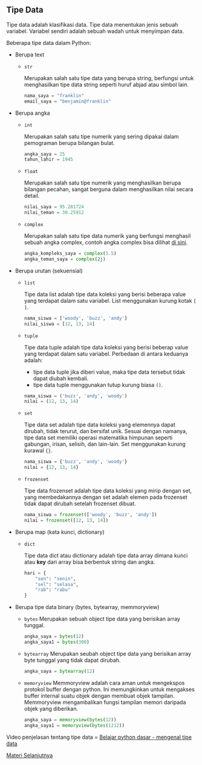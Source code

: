 ## Tipe Data

Tipe data adalah klasifikasi data. Tipe data menentukan jenis sebuah variabel.
Variabel sendiri adalah sebuah wadah untuk menyimpan data.

Beberapa tipe data dalam Python:

- Berupa text

    - ``str``

        Merupakan salah satu tipe data yang berupa string, berfungsi untuk menghasilkan tipe data string seperti huruf abjad atau simbol lain.
        ```python
        nama_saya = "franklin"
        email_saya = "benjamin@franklin"
        ```

- Berupa angka

    - ``int``

        Merupakan salah satu tipe numerik yang sering dipakai dalam pemograman berupa bilangan bulat.
        ```python
        angka_saya = 25
        tahun_lahir = 1945
        ```

    - ``float``

        Merupakan salah satu tipe numerik yang menghasilkan berupa bilangan pecahan, sangat berguna dalam menghasilkan nilai secara detail.
        ```python
        nilai_saya = 95.281724
        nilai_teman = 30.25912
        ```

    - ``complex``

        Merupakan salah satu tipe data numerik yang berfungsi menghasil sebuah angka complex, contoh angka complex bisa dilihat [di sini](https://id.wikipedia.org/wiki/Bilangan_kompleks).
        ```python
        angka_kompleks_saya = complex(1.5)
        angka_teman_saya = complex(2j)
        ```

- Berupa urutan (sekuensial)

    - ``list``

        Tipe data list adalah tipe data koleksi yang berisi beberapa value yang terdapat dalam satu variabel. List menggunakan kurung kotak ``[ ]``.
        ```python
        nama_siswa = ['woody', 'buzz', 'andy']
        nilai_siswa = [12, 13, 14]
        ```

    - ``tuple``

        Tipe data tuple adalah tipe data koleksi yang berisi beberap value yang terdapat dalam satu variabel. Perbedaan di antara keduanya adalah:

        - tipe data tuple jika diberi value, maka tipe data tersebut tidak dapat diubah kembali.
        - tipe data tuple menggunakan tutup kurung biasa ``()``.

        ```python
        nama_siswa = ('buzz', 'andy', 'woody')
        nilai = (12, 13, 14)
        ```

    - ``set``

        Tipe data set adalah tipe data koleksi yang elemennya dapat dirubah, tidak terurut, dan bersifat unik. Sesuai dengan namanya, tipe data set memiliki operasi matematika himpunan seperti gabungan, irisan, selisih, dan lain-lain. Set menggunakan kurung kurawal ``{}``.

        ```python
        nama_siswa = {'buzz', 'andy', 'woody'}
        nilai = {12, 13, 14}
        ```

    - ``frozenset``

        Tipe data frozenset adalah tipe data koleksi yang mirip dengan set, yang membedakannya dengan set adalah elemen pada frozenset tidak dapat dirubah setelah frozenset dibuat.

        ```python
        nama_siswa = frozenset(['woody', 'buzz', 'andy'])
        nilai = frozenset([12, 13, 14])
        ```

- Berupa map (kata kunci, dictionary)

    - ``dict``

        Tipe data dict  atau dictionary adalah tipe data array dimana kunci atau __key__ dari array bisa berbentuk string dan angka.
        ```python
        hari = {
            "sen": "senin",
            "sel": "selasa",
            "rab": "rabu"
        }
        ```

- Berupa tipe data binary (bytes, bytearray, memmoryview)

    - ``bytes``
        Merupakan sebuah object tipe data yang berisikan array tunggal.
        ```python
        angka_saya = bytes(12)
        angka_saya1 = bytes(300)
        ```

    - ``bytearray``
        Merupakan seubah object tipe data yang berisikan array byte tunggal yang tidak dapat dirubah.
        ```python
        angka_saya = bytearray(12)
        ```

    - ``memoryview``
        Memmoryview adalah cara aman untuk mengekspos protokol buffer dengan python. Ini memungkinkan untuk mengakses buffer internal suatu objek dengan membuat objek tampilan. Memmoryview mengambalikan fungsi tampilan memori daripada objek yang diberikan.
        ```python
        angka_saya = memoryview(bytes(12))
        angka_saya1 = memoryview(bytes(1212))
        ```

Video penjelasan tentang tipe data = [Belajar python dasar - mengenal tipe data](https://www.youtube.com/watch?v=b3X0CH98Y9g&list=PLZS-MHyEIRo59lUBwU-XHH7Ymmb04ffOY&index=6)

[Materi Selanjutnya](../03_variable)